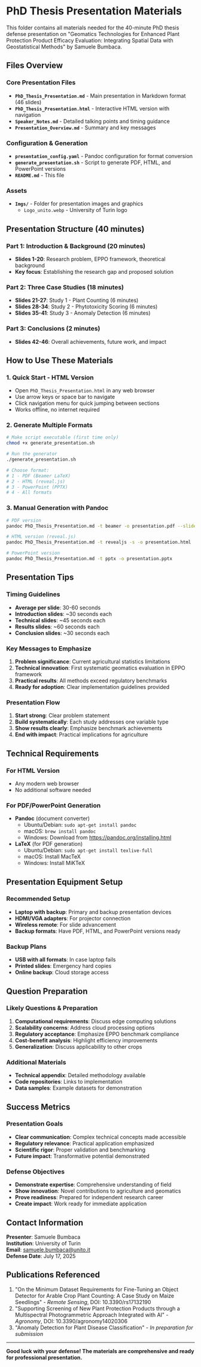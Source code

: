 # PhD Thesis Presentation Materials

This folder contains all materials needed for the 40-minute PhD thesis defense presentation on "Geomatics Technologies for Enhanced Plant Protection Product Efficacy Evaluation: Integrating Spatial Data with Geostatistical Methods" by Samuele Bumbaca.

## Files Overview

### Core Presentation Files
- **`PhD_Thesis_Presentation.md`** - Main presentation in Markdown format (46 slides)
- **`PhD_Thesis_Presentation.html`** - Interactive HTML version with navigation
- **`Speaker_Notes.md`** - Detailed talking points and timing guidance
- **`Presentation_Overview.md`** - Summary and key messages

### Configuration & Generation
- **`presentation_config.yaml`** - Pandoc configuration for format conversion
- **`generate_presentation.sh`** - Script to generate PDF, HTML, and PowerPoint versions
- **`README.md`** - This file

### Assets
- **`Imgs/`** - Folder for presentation images and graphics
  - `Logo_unito.webp` - University of Turin logo

## Presentation Structure (40 minutes)

### Part 1: Introduction & Background (20 minutes)
- **Slides 1-20**: Research problem, EPPO framework, theoretical background
- **Key focus**: Establishing the research gap and proposed solution

### Part 2: Three Case Studies (18 minutes)
- **Slides 21-27**: Study 1 - Plant Counting (6 minutes)
- **Slides 28-34**: Study 2 - Phytotoxicity Scoring (6 minutes)  
- **Slides 35-41**: Study 3 - Anomaly Detection (6 minutes)

### Part 3: Conclusions (2 minutes)
- **Slides 42-46**: Overall achievements, future work, and impact

## How to Use These Materials

### 1. Quick Start - HTML Version
- Open `PhD_Thesis_Presentation.html` in any web browser
- Use arrow keys or space bar to navigate
- Click navigation menu for quick jumping between sections
- Works offline, no internet required

### 2. Generate Multiple Formats
```bash
# Make script executable (first time only)
chmod +x generate_presentation.sh

# Run the generator
./generate_presentation.sh

# Choose format:
# 1 - PDF (Beamer LaTeX)
# 2 - HTML (reveal.js) 
# 3 - PowerPoint (PPTX)
# 4 - All formats
```

### 3. Manual Generation with Pandoc
```bash
# PDF version
pandoc PhD_Thesis_Presentation.md -t beamer -o presentation.pdf --slide-level=2

# HTML version (reveal.js)
pandoc PhD_Thesis_Presentation.md -t revealjs -s -o presentation.html

# PowerPoint version
pandoc PhD_Thesis_Presentation.md -t pptx -o presentation.pptx
```

## Presentation Tips

### Timing Guidelines
- **Average per slide**: 30-60 seconds
- **Introduction slides**: ~30 seconds each
- **Technical slides**: ~45 seconds each
- **Results slides**: ~60 seconds each
- **Conclusion slides**: ~30 seconds each

### Key Messages to Emphasize
1. **Problem significance**: Current agricultural statistics limitations
2. **Technical innovation**: First systematic geomatics evaluation in EPPO framework
3. **Practical results**: All methods exceed regulatory benchmarks
4. **Ready for adoption**: Clear implementation guidelines provided

### Presentation Flow
1. **Start strong**: Clear problem statement
2. **Build systematically**: Each study addresses one variable type
3. **Show results clearly**: Emphasize benchmark achievements
4. **End with impact**: Practical implications for agriculture

## Technical Requirements

### For HTML Version
- Any modern web browser
- No additional software needed

### For PDF/PowerPoint Generation
- **Pandoc** (document converter)
  - Ubuntu/Debian: `sudo apt-get install pandoc`
  - macOS: `brew install pandoc`
  - Windows: Download from https://pandoc.org/installing.html
- **LaTeX** (for PDF generation)
  - Ubuntu/Debian: `sudo apt-get install texlive-full`
  - macOS: Install MacTeX
  - Windows: Install MiKTeX

## Presentation Equipment Setup

### Recommended Setup
- **Laptop with backup**: Primary and backup presentation devices
- **HDMI/VGA adapters**: For projector connection
- **Wireless remote**: For slide advancement
- **Backup formats**: Have PDF, HTML, and PowerPoint versions ready

### Backup Plans
- **USB with all formats**: In case laptop fails
- **Printed slides**: Emergency hard copies
- **Online backup**: Cloud storage access

## Question Preparation

### Likely Questions & Preparation
1. **Computational requirements**: Discuss edge computing solutions
2. **Scalability concerns**: Address cloud processing options
3. **Regulatory acceptance**: Emphasize EPPO benchmark compliance
4. **Cost-benefit analysis**: Highlight efficiency improvements
5. **Generalization**: Discuss applicability to other crops

### Additional Materials
- **Technical appendix**: Detailed methodology available
- **Code repositories**: Links to implementation
- **Data samples**: Example datasets for demonstration

## Success Metrics

### Presentation Goals
- **Clear communication**: Complex technical concepts made accessible
- **Regulatory relevance**: Practical application emphasized
- **Scientific rigor**: Proper validation and benchmarking
- **Future impact**: Transformative potential demonstrated

### Defense Objectives
- **Demonstrate expertise**: Comprehensive understanding of field
- **Show innovation**: Novel contributions to agriculture and geomatics
- **Prove readiness**: Prepared for independent research career
- **Create impact**: Work ready for immediate application

## Contact Information

**Presenter**: Samuele Bumbaca  
**Institution**: University of Turin  
**Email**: samuele.bumbaca@unito.it  
**Defense Date**: July 17, 2025

## Publications Referenced

1. "On the Minimum Dataset Requirements for Fine-Tuning an Object Detector for Arable Crop Plant Counting: A Case Study on Maize Seedlings" - *Remote Sensing*, DOI: 10.3390/rs17132190
2. "Supporting Screening of New Plant Protection Products through a Multispectral Photogrammetric Approach Integrated with AI" - *Agronomy*, DOI: 10.3390/agronomy14020306
3. "Anomaly Detection for Plant Disease Classification" - *In preparation for submission*

---

**Good luck with your defense! The materials are comprehensive and ready for professional presentation.**
